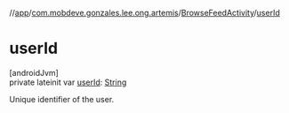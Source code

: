 //[app](../../../index.md)/[com.mobdeve.gonzales.lee.ong.artemis](../index.md)/[BrowseFeedActivity](index.md)/[userId](user-id.md)

# userId

[androidJvm]\
private lateinit var [userId](user-id.md): [String](https://kotlinlang.org/api/latest/jvm/stdlib/kotlin/-string/index.html)

Unique identifier of the user.

